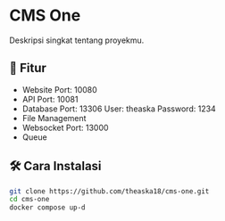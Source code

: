 # CMS One

Deskripsi singkat tentang proyekmu.

## 🚀 Fitur
- Website
	Port: 10080
- API
	Port: 10081
- Database
	Port: 13306
	User: theaska
	Password: 1234
- File Management
- Websocket
	Port: 13000
- Queue

## 🛠️ Cara Instalasi

```bash
git clone https://github.com/theaska18/cms-one.git
cd cms-one
docker compose up-d
